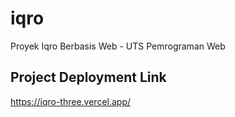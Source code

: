 # iqro
Proyek Iqro Berbasis Web - UTS Pemrograman Web

## Project Deployment Link
https://iqro-three.vercel.app/
